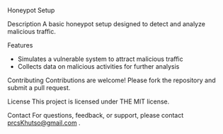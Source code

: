 Honeypot Setup

Description
A basic honeypot setup designed to detect and analyze malicious traffic.

Features
- Simulates a vulnerable system to attract malicious traffic
- Collects data on malicious activities for further analysis



Contributing
Contributions are welcome! Please fork the repository and submit a pull request.

License
This project is licensed under THE MIT license.


Contact
For questions, feedback, or support, please contact prcsKhutso@gmail.com .
